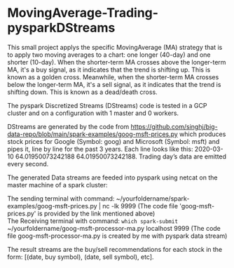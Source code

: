 # MovingAverage-Trading-pysparkDStreams
This small project applys the specific MovingAverage (MA) strategy that is to apply two moving averages to a chart: one longer (40-day) and one shorter (10-day). When the shorter-term MA crosses above the longer-term MA, it's a buy signal, as it indicates that the trend is shifting up. This is known as a golden cross. Meanwhile, when the shorter-term MA crosses below the longer-term MA, it's a sell signal, as it indicates that the trend is shifting down. This is known as a dead/death cross.

The pyspark Discretized Streams (DStreams) code is tested in a GCP cluster and on a configuration with 1 master and 0 workers.

DStreams are generated by the code from https://github.com/singhj/big-data-repo/blob/main/spark-examples/goog-msft-prices.py which produces stock prices for Google (Symbol: goog) and Microsoft (Symbol: msft) and pipes it, line by line for the past 3 years. Each line looks like this: 2020-03-10 64.01950073242188 64.01950073242188. Trading day’s data are emitted every second.

The generated Data streams are feeded into pyspark using netcat on the master machine of a spark cluster:

The sending terminal with command: ~/yourfoldername/spark-examples/goog-msft-prices.py | nc -lk 9999 (The code file 'goog-msft-prices.py' is provided by the link mentioned above)\
The Receiving terminal with command: `which spark-submit` ~/yourfoldername/goog-msft-processor-ma.py localhost 9999 (The code file goog-msft-processor-ma.py is created by me with pyspark data stream)

The result streams are the buy/sell recommendations for each stock in the form: [(date, buy symbol), (date, sell symbol), etc].
